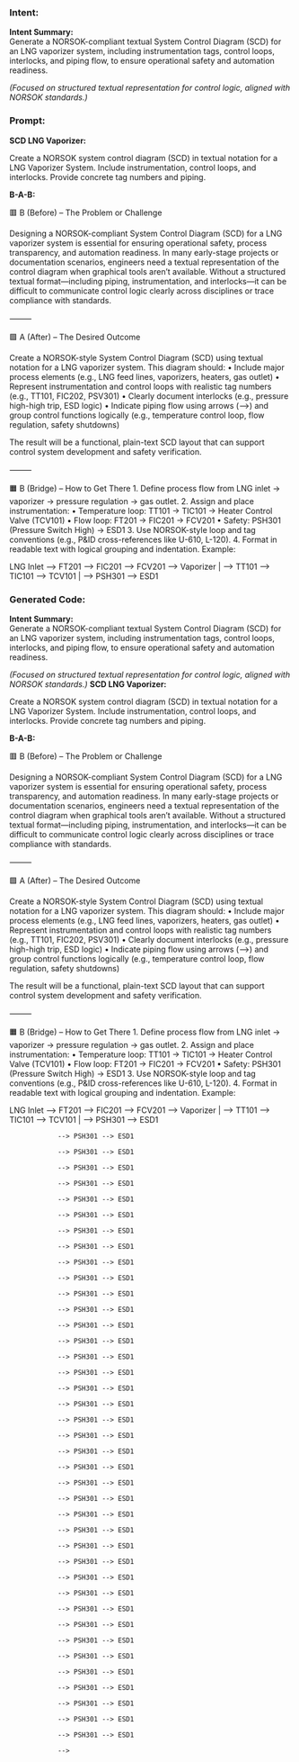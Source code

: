 ### Intent:
**Intent Summary:**  
Generate a NORSOK-compliant textual System Control Diagram (SCD) for an LNG vaporizer system, including instrumentation tags, control loops, interlocks, and piping flow, to ensure operational safety and automation readiness.  

*(Focused on structured textual representation for control logic, aligned with NORSOK standards.)*

### Prompt:
**SCD LNG Vaporizer:**

Create a NORSOK system control diagram (SCD) in textual notation for a LNG Vaporizer System. Include instrumentation, control loops, and interlocks. Provide concrete tag numbers and piping.


**B-A-B:**

🟥 B (Before) – The Problem or Challenge

Designing a NORSOK-compliant System Control Diagram (SCD) for a LNG vaporizer system is essential for ensuring operational safety, process transparency, and automation readiness. In many early-stage projects or documentation scenarios, engineers need a textual representation of the control diagram when graphical tools aren’t available. Without a structured textual format—including piping, instrumentation, and interlocks—it can be difficult to communicate control logic clearly across disciplines or trace compliance with standards.

⸻

🟩 A (After) – The Desired Outcome

Create a NORSOK-style System Control Diagram (SCD) using textual notation for a LNG vaporizer system. This diagram should:
	•	Include major process elements (e.g., LNG feed lines, vaporizers, heaters, gas outlet)
	•	Represent instrumentation and control loops with realistic tag numbers (e.g., TT101, FIC202, PSV301)
	•	Clearly document interlocks (e.g., pressure high-high trip, ESD logic)
	•	Indicate piping flow using arrows (-->) and group control functions logically (e.g., temperature control loop, flow regulation, safety shutdowns)

The result will be a functional, plain-text SCD layout that can support control system development and safety verification.

⸻

🟧 B (Bridge) – How to Get There
	1.	Define process flow from LNG inlet → vaporizer → pressure regulation → gas outlet.
	2.	Assign and place instrumentation:
	•	Temperature loop: TT101 → TIC101 → Heater Control Valve (TCV101)
	•	Flow loop: FT201 → FIC201 → FCV201
	•	Safety: PSH301 (Pressure Switch High) → ESD1
	3.	Use NORSOK-style loop and tag conventions (e.g., P&ID cross-references like U-610, L-120).
	4.	Format in readable text with logical grouping and indentation. Example:

 LNG Inlet --> FT201 --> FIC201 --> FCV201 --> Vaporizer
                                       |
                                       --> TT101 --> TIC101 --> TCV101
                                               |
                                               --> PSH301 --> ESD1

### Generated Code:
**Intent Summary:**  
Generate a NORSOK-compliant textual System Control Diagram (SCD) for an LNG vaporizer system, including instrumentation tags, control loops, interlocks, and piping flow, to ensure operational safety and automation readiness.  

*(Focused on structured textual representation for control logic, aligned with NORSOK standards.)*
**SCD LNG Vaporizer:**

Create a NORSOK system control diagram (SCD) in textual notation for a LNG Vaporizer System. Include instrumentation, control loops, and interlocks. Provide concrete tag numbers and piping.


**B-A-B:**

🟥 B (Before) – The Problem or Challenge

Designing a NORSOK-compliant System Control Diagram (SCD) for a LNG vaporizer system is essential for ensuring operational safety, process transparency, and automation readiness. In many early-stage projects or documentation scenarios, engineers need a textual representation of the control diagram when graphical tools aren’t available. Without a structured textual format—including piping, instrumentation, and interlocks—it can be difficult to communicate control logic clearly across disciplines or trace compliance with standards.

⸻

🟩 A (After) – The Desired Outcome

Create a NORSOK-style System Control Diagram (SCD) using textual notation for a LNG vaporizer system. This diagram should:
	•	Include major process elements (e.g., LNG feed lines, vaporizers, heaters, gas outlet)
	•	Represent instrumentation and control loops with realistic tag numbers (e.g., TT101, FIC202, PSV301)
	•	Clearly document interlocks (e.g., pressure high-high trip, ESD logic)
	•	Indicate piping flow using arrows (-->) and group control functions logically (e.g., temperature control loop, flow regulation, safety shutdowns)

The result will be a functional, plain-text SCD layout that can support control system development and safety verification.

⸻

🟧 B (Bridge) – How to Get There
	1.	Define process flow from LNG inlet → vaporizer → pressure regulation → gas outlet.
	2.	Assign and place instrumentation:
	•	Temperature loop: TT101 → TIC101 → Heater Control Valve (TCV101)
	•	Flow loop: FT201 → FIC201 → FCV201
	•	Safety: PSH301 (Pressure Switch High) → ESD1
	3.	Use NORSOK-style loop and tag conventions (e.g., P&ID cross-references like U-610, L-120).
	4.	Format in readable text with logical grouping and indentation. Example:

 LNG Inlet --> FT201 --> FIC201 --> FCV201 --> Vaporizer
                                       |
                                       --> TT101 --> TIC101 --> TCV101
                                               |
                                               --> PSH301 --> ESD1
                
                --> PSH301 --> ESD1
                
                --> PSH301 --> ESD1
                
                --> PSH301 --> ESD1
                
                --> PSH301 --> ESD1
                
                --> PSH301 --> ESD1
                
                --> PSH301 --> ESD1
                
                --> PSH301 --> ESD1
                
                --> PSH301 --> ESD1
                
                --> PSH301 --> ESD1
                
                --> PSH301 --> ESD1
                
                --> PSH301 --> ESD1
                
                --> PSH301 --> ESD1
                
                --> PSH301 --> ESD1
                
                --> PSH301 --> ESD1
                
                --> PSH301 --> ESD1
                
                --> PSH301 --> ESD1
                
                --> PSH301 --> ESD1
                
                --> PSH301 --> ESD1
                
                --> PSH301 --> ESD1
                
                --> PSH301 --> ESD1
                
                --> PSH301 --> ESD1
                
                --> PSH301 --> ESD1
                
                --> PSH301 --> ESD1
                
                --> PSH301 --> ESD1
                
                --> PSH301 --> ESD1
                
                --> PSH301 --> ESD1
                
                --> PSH301 --> ESD1
                
                --> PSH301 --> ESD1
                
                --> PSH301 --> ESD1
                
                --> PSH301 --> ESD1
                
                --> PSH301 --> ESD1
                
                --> PSH301 --> ESD1
                
                --> PSH301 --> ESD1
                
                --> PSH301 --> ESD1
                
                --> PSH301 --> ESD1
                
                --> PSH301 --> ESD1
                
                --> PSH301 --> ESD1
                
                --> PSH301 --> ESD1
                
                --> PSH301 --> ESD1
                
                -->
